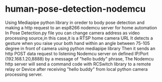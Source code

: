 # human-pose-detection-nodemcu
Using Mediapipe python library in oreder to body pose detection and making a http request to an esp8266 nodemcu server for home automation
In Pose Detection.py file you can change camera address as video processing source,in this case,it is a RTSP home camera URL
It detects a gesture when you raise your both hand within an angle between 75-105 degree in front of camera using python mediapipe library
Then it sends an http POST data request to listening Nodemcu server on defined IP/Port (192.168.1.20,8888) by a message of "hello buddy" phrase,
The Nodemcu http server will send a command code with RCSwitch library to a remote relay or Device after receiving "hello buddy" from local python camera processing server.
